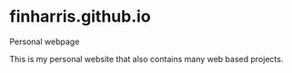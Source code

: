 # finharris.github.io
Personal webpage

This is my personal website that also contains many web based projects.
